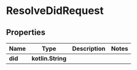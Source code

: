 
# ResolveDidRequest

## Properties
Name | Type | Description | Notes
------------ | ------------- | ------------- | -------------
**did** | **kotlin.String** |  | 



